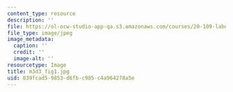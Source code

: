 ```yaml
---
content_type: resource
description: ''
file: https://ol-ocw-studio-app-qa.s3.amazonaws.com/courses/20-109-laboratory-fundamentals-in-biological-engineering-spring-2010/839fcad59853d6fbc985c4a964278a5e_m3d3_fig1.jpg
file_type: image/jpeg
image_metadata:
  caption: ''
  credit: ''
  image-alt: ''
resourcetype: Image
title: m3d3_fig1.jpg
uid: 839fcad5-9853-d6fb-c985-c4a964278a5e
---
```

